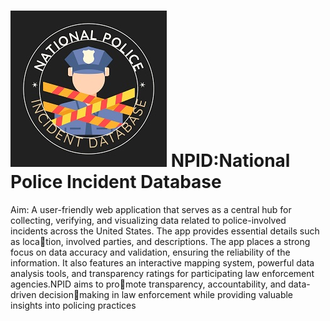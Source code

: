 <h1><img src = "Image/logoreadme.jpg">  NPID:National Police Incident Database  </h1>



Aim: A user-friendly web application that serves as a central hub for collecting, verifying, and
visualizing data related to police-involved incidents across the United States. The app provides essential details such as location, involved parties, and descriptions. The app places a strong
focus on data accuracy and validation, ensuring the reliability of the information. It also features an interactive mapping
system, powerful data analysis tools, and transparency ratings for participating law enforcement agencies.NPID aims to promote transparency, accountability, and data-driven decisionmaking in law enforcement while providing valuable insights into policing practices
